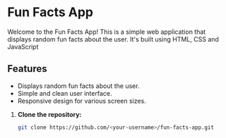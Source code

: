 # Fun Facts App

Welcome to the Fun Facts App! This is a simple web application that displays random fun facts about the user. It's built using HTML, CSS and JavaScript



## Features

- Displays random fun facts about the user.
- Simple and clean user interface.
- Responsive design for various screen sizes.


1. **Clone the repository:**

   ```bash
   git clone https://github.com/<your-username>/fun-facts-app.git

